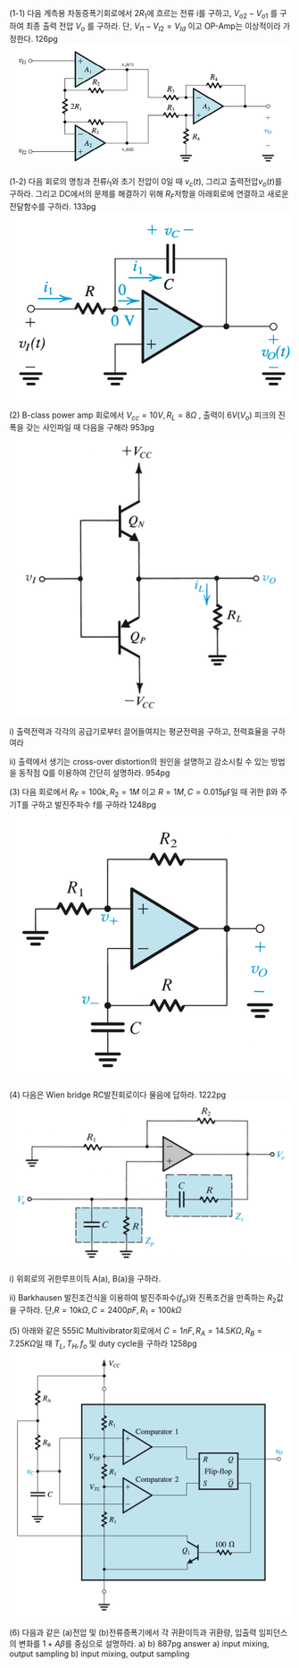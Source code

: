 (1-1) 다음 계측용 차동증폭기회로에서 $2R_{1}$에 흐르는 전류 i를 구하고, $V_{o2} - V_{o1}$  를 구하여 최종 출력 전압  $V_{o}$ 를 구하라. 
단,  $V_{I1} - V_{I2} = V_{Id}$  이고  OP-Amp는 이상적이라 가정한다.
126pg
![](assets/ㅈㅂ%20기말-20240618001233543.png)



(1-2) 다음 회로의 명칭과 전류$i_{1}$와 초기 전압이 0일 때 $v_{c}(t)$, 그리고 출력전압$v_{o}(t)$를 구하라. 그리고 DC에서의 문제를 해결하기 위해 $R_{F}$저항을 아래회로에 연결하고 새로운 전달함수를 구하라.
133pg
![](assets/ㅈㅂ%20기말-20240618001658483.png)


(2) B-class power amp 회로에서 $V_{cc} = 10V, R_{L}=8Ω$  , 출력이 $6V(V_{o})$ 피크의 진폭을 갖는 사인파일 때 다음을 구해라
953pg
![300](assets/ㅈㅂ%20기말-20240618002707893.png)

i) 출력전력과 각각의 공급기로부터 끌어들여지는 평균전력을 구하고, 전력효율을 구하여라

ii) 출력에서 생기는 cross-over distortion의 원인을 설명하고 감소시킬 수 있는 방법을 동작점 Q를 이용하여 간단히 설명하라.
954pg


(3) 다음 회로에서 $R_{F} = 100k, R_{2}= 1M$ 이고 $R=1M,C=0.015㎌$일 때 귀한 β와 주기T를 구하고 발진주파수 f를 구하라
1248pg
![300](assets/ㅈㅂ%20기말-20240618004547175.png)

(4) 다음은 Wien bridge RC발진회로이다 물음에 답하라.
1222pg
![](assets/ㅈㅂ%20기말-20240618004855566.png)

i) 위회로의 귀한루프이득 A(a), B(a)을 구하라.

ii) Barkhausen 발진조건식을 이용하여 발진주파수($f_{o}$)와 진폭조건을 만족하는 $R_{2}$값을 구하라. 단,$R = 10kΩ , C = 2400pF , R_{1} = 100kΩ$ 


(5) 아래와 같은 555IC Multivibrator회로에서 $C= 1nF, R_{A}=14.5KΩ , R_{B}=7.25KΩ$일 때 $T_{L},T_{H},f_{o}$ 및 duty cycle을 구하라
1258pg
![400](assets/ㅈㅂ%20기말-20240618005832461.png)


(6) 다음과 같은 (a)전압 및 (b)전류증폭기에서 각 귀환이득과 귀환량, 입출력 임피던스의 변화를 $1+Aβ$를 중심으로 설명하라.
a) 
b) 887pg
answer
a) input mixing, output sampling
b) input mixing, output sampling